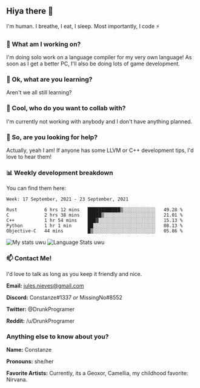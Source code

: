 ## Hiya there 👋

I'm human. I breathe, I eat, I sleep. Most importantly, I code ⚡️

### 🔭 What am I working on?

I'm doing solo work on a language compiler for my very own language! As soon as I get a better PC, I'll also be doing lots of game development.

### 🌱 Ok, what are you learning?

Aren't we all still learning?

### 👯 Cool, who do you want to collab with?

I'm currently not working with anybody and I don't have anything planned.

### 🤔 So, are you looking for help?

Actually, yeah I am! If anyone has some LLVM or C++ development tips, I'd love to hear them!

### 📊 Weekly development breakdown

You can find them here:

<!--START_SECTION:waka-->
```text
Week: 17 September, 2021 - 23 September, 2021

Rust          6 hrs 12 mins   ████████████▒░░░░░░░░░░░░   49.28 % 
C             2 hrs 38 mins   █████▒░░░░░░░░░░░░░░░░░░░   21.01 % 
C++           1 hr 54 mins    ███▓░░░░░░░░░░░░░░░░░░░░░   15.13 % 
Python        1 hr 1 min      ██░░░░░░░░░░░░░░░░░░░░░░░   08.13 % 
Objective-C   44 mins         █▒░░░░░░░░░░░░░░░░░░░░░░░   05.86 % 
```
<!--END_SECTION:waka-->
<!-- ![Constanze's wakatime stats](https://github-readme-stats.vercel.app/api/wakatime?username=constanze) -->

![My stats uwu](https://github-readme-stats.vercel.app/api?username=cstanze&show_icons=true&theme=onedark)
![Language Stats uwu](https://github-readme-stats.vercel.app/api/top-langs/?username=cstanze&layout=compact&theme=onedark)

### 📫 Contact Me!

I'd love to talk as long as you keep it friendly and nice.

**Email:** jules.nieves@gmail.com

**Discord:** Constanze#1337 *or* MissingNo#8552

**Twitter:** @DrunkProgramer

**Reddit:** /u/DrunkProgramer

### Anything else to know about you?

**Name:** Constanze

**Pronouns:** she/her

**Favorite Artists:** Currently, its a Geoxor, Camellia, my childhood favorite: Nirvana.
